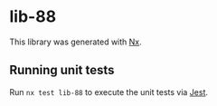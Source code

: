 # lib-88

This library was generated with [Nx](https://nx.dev).

## Running unit tests

Run `nx test lib-88` to execute the unit tests via [Jest](https://jestjs.io).
